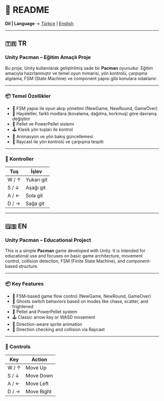 # 📘 README

**Dil | Language** → [Türkçe](#tr) | [English](#en)

---

## <a id="tr"></a>🇹🇷 TR

### Unity Pacman – Eğitim Amaçlı Proje

Bu proje, Unity kullanılarak geliştirilmiş sade bir **Pacman** oyunudur. Eğitim amacıyla hazırlanmıştır ve temel oyun mimarisi, yön kontrolü, çarpışma algılama, FSM (State Machine) ve component yapısı gibi konulara odaklanır.

---

### 📦 Temel Özellikler

- 🎯 FSM yapısı ile oyun akışı yönetimi (NewGame, NewRound, GameOver)  
- 👻 Hayaletler, farklı modlara (kovalama, dağılma, korkmuş) göre davranış değiştirir  
- 🍒 Pellet ve PowerPellet sistemi  
- 🕹️ Klasik yön tuşları ile kontrol  
- 🔄 Animasyon ve yön bakış güncellemesi  
- 🧱 Raycast ile yön kontrolü ve çarpışma tespiti  

---

### 🧭 Kontroller

| Tuş      | İşlev        |
|----------|--------------|
| W / ↑    | Yukarı git   |
| S / ↓    | Aşağı git    |
| A / ←    | Sola git     |
| D / →    | Sağa git     |

---

## <a id="en"></a>🇬🇧 EN

### Unity Pacman – Educational Project

This is a simple **Pacman** game developed with Unity. It is intended for educational use and focuses on basic game architecture, movement control, collision detection, FSM (Finite State Machine), and component-based structure.

---

### 📦 Key Features

- 🎯 FSM-based game flow control (NewGame, NewRound, GameOver)  
- 👻 Ghosts switch behaviors based on modes like chase, scatter, and frightened  
- 🍒 Pellet and PowerPellet system  
- 🕹️ Classic arrow key or WASD movement  
- 🔄 Direction-aware sprite animation  
- 🧱 Direction checking and collision via Raycast  

---

### 🧭 Controls

| Key      | Action       |
|----------|--------------|
| W / ↑    | Move Up      |
| S / ↓    | Move Down    |
| A / ←    | Move Left    |
| D / →    | Move Right   |
